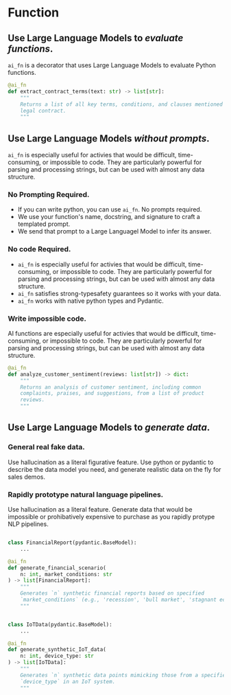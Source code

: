 
# Function

## Use Large Language Models to *evaluate functions*.

`ai_fn` is a decorator that uses Large Language Models to evaluate Python functions. 

```python
@ai_fn
def extract_contract_terms(text: str) -> list[str]:
    """
    Returns a list of all key terms, conditions, and clauses mentioned in a 
    legal contract.
    """
```

## Use Large Language Models *without prompts*.
`ai_fn` is especially useful for activies that would be difficult, time-consuming, or impossible to code. They are particularly powerful for parsing and processing strings, but can be used with almost any data structure. 

### No Prompting Required.
- If you can write python, you can use `ai_fn`. No prompts required.
- We use your function's name, docstring, and signature to craft a templated prompt.
- We send that prompt to a Large Languagel Model to infer its answer.

### No code Required.
- `ai_fn` is especially useful for activies that would be difficult, time-consuming, or impossible to code. They are particularly powerful for parsing and processing strings, but can be used with almost any data structure. 
- `ai_fn` satisfies strong-typesafety guarantees so it works with your data.
- `ai_fn` works with native python types and Pydantic.

### Write impossible code.
AI functions are especially useful for activies that would be difficult, time-consuming, or impossible to code. They are particularly powerful for parsing and processing strings, but can be used with almost any data structure. 

```python
@ai_fn
def analyze_customer_sentiment(reviews: list[str]) -> dict:
    """
    Returns an analysis of customer sentiment, including common 
    complaints, praises, and suggestions, from a list of product 
    reviews.
    """
```

## Use Large Language Models to *generate data*.

### General real fake data.
Use hallucination as a literal figurative feature. Use python or pydantic
to describe the data model you need, and generate realistic data on the fly 
for sales demos.

### Rapidly prototype natural language pipelines.
Use hallucination as a literal feature. Generate data that would be impossible
or prohibatively expensive to purchase as you rapidly protype NLP pipelines. 

```python

class FinancialReport(pydantic.BaseModel):
    ...

@ai_fn
def generate_financial_scenario(
    n: int, market_conditions: str
) -> list[FinancialReport]:
    """
    Generates `n` synthetic financial reports based on specified 
    `market_conditions` (e.g., 'recession', 'bull market', 'stagnant economy').
    """
```

```python

class IoTData(pydantic.BaseModel):
    ...

@ai_fn
def generate_synthetic_IoT_data(
    n: int, device_type: str
) -> list[IoTData]:
    """
    Generates `n` synthetic data points mimicking those from a specified 
    `device_type` in an IoT system.
    """
```
